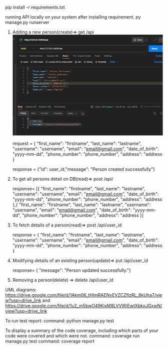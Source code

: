 pip install -r requirements.txt

running API locally on your system after installing requirement.
py manage.py runserver


1.  Adding a new person(create)=> get /api
    ![Alt text](image.png)

    request = {
        "first_name": "firstname",
        "last_name": "lastname",        
        "username": "username",
        "email": "email@gmail.com",
        "date_of_birth": "yyyy-mm-dd",
        "phone_number": "phone_number",
        "address": "address
    }

    response = {"id": user_id,"message": "Person created successfully"}



2.  To get all persons detail on DB(read)=> post /api/
  

    response=   [{
        "first_name": "firstname",
        "last_name": "lastname",
        "username": "username",
        "email": "email@gmail.com",
        "date_of_birth": "yyyy-mm-dd",
        "phone_number": "phone_number",
        "address": "address
    },{
        "first_name": "firstname",
        "last_name": "lastname",
        "username": "username",
        "email": "email@gmail.com",
        "date_of_birth": "yyyy-mm-dd",
        "phone_number": "phone_number",
        "address": "address
    }]

3.  To fetch details of a person(read)=> post /api/user_id
    
    response = {
        "first_name": "firstname",
        "last_name": "lastname",
        "username": "username",
        "email": "email@gmail.com",
        "date_of_birth": "yyyy-mm-dd",
        "phone_number": "phone_number",
        "address": "address
    }

4.  Modifying details of an existing person(update)=> put /api/user_id

    response= { "message": "Person updated successfully."}


5.  Removing a person(delete) => delete /api/user_id


UML diagrams: https://drive.google.com/file/d/1Akm06_tHImRAENyEVZCZflzRL_8kUha7/view?usp=drive_link and https://drive.google.com/file/d/1u2_m5bwO49KjxM8LVVWiEwtXbkoJGxwN/view?usp=drive_link


To run test report:
command: python manage.py test



To display a summary of the code coverage, including which parts of your code were covered and which were not.
command: coverage run manage.py test
command: coverage report
